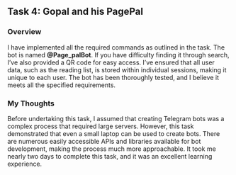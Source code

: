 ## Task 4: Gopal and his PagePal

### Overview
I have implemented all the required commands as outlined in the task. The bot is named **@Page_palBot**. If you have difficulty finding it through search, I’ve also provided a QR code for easy access. I’ve ensured that all user data, such as the reading list, is stored within individual sessions, making it unique to each user. The bot has been thoroughly tested, and I believe it meets all the specified requirements.

### My Thoughts
Before undertaking this task, I assumed that creating Telegram bots was a complex process that required large servers. However, this task demonstrated that even a small laptop can be used to create bots. There are numerous easily accessible APIs and libraries available for bot development, making the process much more approachable. It took me nearly two days to complete this task, and it was an excellent learning experience.

